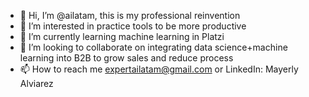 - 👋 Hi, I’m @ailatam, this is my professional reinvention 
- 👀 I’m interested in practice tools to be more productive 
- 🌱 I’m currently learning machine learning in Platzi
- 💞️ I’m looking to collaborate on integrating data science+machine learning into B2B to grow sales and reduce process
- 📫 How to reach me expertailatam@gmail.com or LinkedIn: Mayerly Alviarez

<!---
ailatam/ailatam is a ✨ special ✨ repository because its `README.md` (this file) appears on your GitHub profile.
You can click the Preview link to take a look at your changes.
--->
